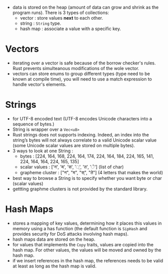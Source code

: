 - data is stored on the heap (amount of data can grow and shrink as the program runs). There is 3 types of collections:
    - vector : store values **next** to each other.
    - string : ```String``` type.
    - hash map : associate a value with a specific key.

# Vectors
- iterating over a vector is safe because of the borrow checker's rules. Rust prevents simulteanous modifications of the wole vector.
- vectors can store enums to group different types (type need to be known at compile time), you will need to use a match expression to 
handle vector's elements.

# Strings
- for UTF-8 encoded text (UTF-8 encodes Unicode characters into a sequence of bytes.)
- String is wrapper over a ```Vec<u8>```
- Rust strings does not supports indexing. Indeed, an index into the string’s bytes will not always correlate to a valid Unicode scalar value (some Unicode scalar values are stored on multiple bytes).
- 3 ways to look at one String :
    - bytes :
[224, 164, 168, 224, 164, 174, 224, 164, 184, 224, 165, 141, 224, 164, 164, 224, 165, 135]
    - scalar values : 
['न', 'म', 'स', '्', 'त', 'े'] (list of char)
    - grapheme cluster :
["न", "म", "स्", "ते"] (4 letters that makes the world)
- best way to browse a String is to specify whether you want byte or char (scalar values)
- gettting graphme clusters is not provided by the standard library.

# Hash Maps
- stores a mapping of key values, determining how it places this values in memory using a has function (the default function is ```SipHash``` and provides security for DoS attacks involving hash maps).
- hash maps data are stored on the heap.
- for values that implements the ```Copy``` traits, values are copied into the hash map. For other values, the values will be moved and owned by the hash map.
- if we insert references in the hash map, the references needs to be valid at least as long as the hash map is valid.